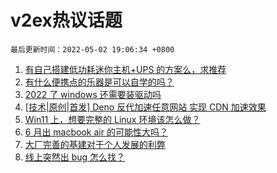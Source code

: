 # v2ex热议话题

`最后更新时间：2022-05-02 19:06:34 +0800`

1. [有自己搭建低功耗迷你主机+UPS 的方案么，求推荐](https://www.v2ex.com/t/850467)
1. [有什么便携点的乐器是可以自学的吗？](https://www.v2ex.com/t/850472)
1. [2022 了 windows 还需要装驱动吗](https://www.v2ex.com/t/850452)
1. [[技术|原创|首发] Deno 反代加速任意网站 实现 CDN 加速效果](https://www.v2ex.com/t/850412)
1. [Win11 上，想要完整的 Linux 环境该怎么做？](https://www.v2ex.com/t/850464)
1. [6 月出 macbook air 的可能性大吗？](https://www.v2ex.com/t/850460)
1. [大厂完善的基建对于个人发展的利弊](https://www.v2ex.com/t/850515)
1. [线上突然出 bug 怎么找？](https://www.v2ex.com/t/850448)

